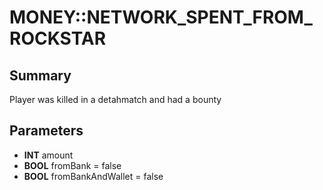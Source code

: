 # MONEY::NETWORK_SPENT_FROM_ROCKSTAR

## Summary
Player was killed in a detahmatch and had a bounty

## Parameters
* **INT** amount
* **BOOL** fromBank = false
* **BOOL** fromBankAndWallet = false